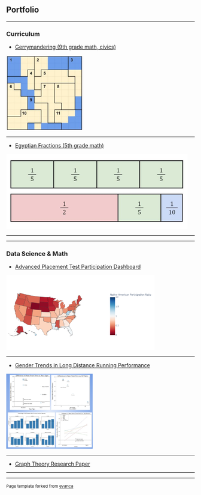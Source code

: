 ## Portfolio

---

### Curriculum

  * [Gerrymandering (9th grade math, civics)](/sample_page)

<img height="200" src="images/gerrymandering_thumbnail.jpg"/>

---
  * [Egyptian Fractions (5th grade math)](/pdf/sample_presentation.pdf)

<img height="200" src="images/egyptian_fractions_thumbnail.jpg"/>

---
---

### Data Science & Math

  * [Advanced Placement Test Participation Dashboard](https://github.com/ianmcmeek/AP-Test-Participation-Dashboard/blob/main/Supplemental/Analysis.md)

<img height="200" src="images/dashboard_thumbnail.png"/>

---
  * [Gender Trends in Long Distance Running Performance](https://github.com/ianmcmeek/Running-Performance-Trends/blob/main/README.md)

<img height="200" src="images/running_thumbnail.jpg"/>
  
---
  * [Graph Theory Research Paper](https://arxiv.org/abs/1808.05835)

---
---
<p style="font-size:11px">Page template forked from <a href="https://github.com/evanca/quick-portfolio">evanca</a></p>
<!-- Remove above link if you don't want to attibute -->
